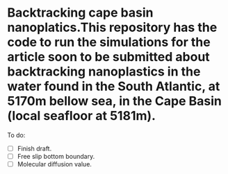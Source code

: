 # Backtracking cape basin nanoplatics.This repository has the code to run the simulations for the article soon to be submitted about backtracking nanoplastics in the water found in the South Atlantic, at 5170m bellow sea, in the Cape Basin (local seafloor at 5181m).

To do: 
- [ ] Finish draft.
- [ ] Free slip bottom boundary.
- [ ] Molecular diffusion value.
